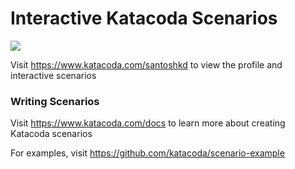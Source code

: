 # Interactive Katacoda Scenarios

[![](http://shields.katacoda.com/katacoda/santoshkd/count.svg)](https://www.katacoda.com/santoshkd "Get your profile on Katacoda.com")

Visit https://www.katacoda.com/santoshkd to view the profile and interactive scenarios

### Writing Scenarios
Visit https://www.katacoda.com/docs to learn more about creating Katacoda scenarios

For examples, visit https://github.com/katacoda/scenario-example
